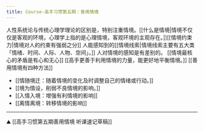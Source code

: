 ```yaml
---
title: Course-高手习惯第五期：善用情境
---
```


人性系统论与传统心理学理论的区别是，特别注重情境。[[什么是情境|情境不仅仅是客观的环境，心理学上指的是心理情境，客观环境的主观存在。]][[情境约束力|情境对人的约束有强弱之分]]
人能感知到的[[情境线索|情境线索主要有五大类「情绪、时间、人际、人物、空间」。]] 人对情境的感知是有差别的。 [[情境最核心的矛盾是有心和无心]] 
[[高手更善于利用情境的力量，能更好地平衡情境。]]
[[善用情境有四种方法]]
- [[情随境迁：随着情境的变化及时调整自己的情绪或行动。]]  
- [[境为情设，削弱不良情境的影响。]] 
- [[入情入境：增强有利情境的影响]]
- [[离情离境：转移情境的影响]]


---
⛰️ [[高手习惯第五期善用情境 听课速记草稿]]
